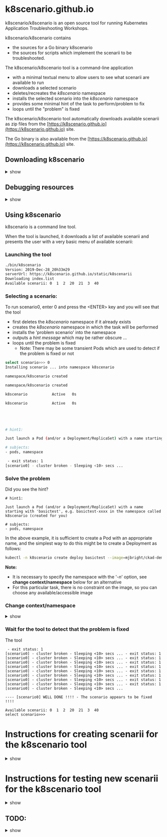 # k8scenario.github.io

<!-- TEMPORARILY DISABLING IMAGE for lower bandwidth reloads!
![](images/kube-fixit.PNG)
-->

k8scenario/k8scenario is an open source tool for running Kubernetes Application Troubleshooting Workshops.

k8scenario/k8scenario contains
- the sources for a Go binary k8scenario
- the sources for scripts which implement the scenarii to be troubleshooted.

The k8scenario/k8scenario tool is a command-line application
- with a minimal textual menu to allow users to see what scenarii are available to run
- downloads a selected scenario
- deletes/recreates the *k8scenario* namespace
- installs the selected scenario into the *k8scenario* namespace
- provides some minimal hint of the task to perform/problem to fix
- loops until the "problem" is fixed

The k8scenario/k8scenario tool automatically downloads available scenarii as zip files from the [https://k8scenario.github.io](https://k8scenario.github.io) site.

The Go binary is also available from the [https://k8scenario.github.io](https://k8scenario.github.io) site.

## Downloading k8scenario

<details><summary>show</summary>

The tool can be downloaded from:

<a href="https://k8scenario.github.io/static/bin/k8scenario"> https://k8scenario.github.io/static/bin/k8scenario </a>

<br/>
<p>
<b>Note</b>: The tool operates on the *k8scenario* namespace which it creates/deletes for each scenario.  The tool - as written - requires full cluster permissions, so will likely not run on your production cluster - and it shouldn't !
</p>

<br/>
<p>
<b>Note</b>: A more complete version exists at <a href="https://mjbright.github.io/static/bin/k8scenario"> https://mjbright.github.io/static/bin/k8scenario </a>, but it is not open source as it is used for paid Kubernetes trainings
</p>
<!-- </p> -->
</details>


## Debugging resources

<details><summary>show</summary>
<!-- <p> -->

An excellent resource to introduce you to the process of debugging applications running on Kubernetes is the "Visual guide on troubleshooting Kubernetes deployments" available on the *@learnk8s* blog at
<a href="https://learnk8s.io/troubleshooting-deployments"> https://learnk8s.io/troubleshooting-deployments </a>.

<img src="https://learnk8s.io/a/36ab1a196436668c7dcc3aff1cb20821.svg" />

Follow *@learnk8s* on twitter at <a href="https://twitter.com/learnk8s"> https://twitter.com/learnk8s </a> for some excellent Kubernetes resources.

<!-- </p> -->
</details>

## Using k8scenario

k8scenario is a command line tool.

When the tool is launched, it downloads a list of available scenarii and presents the user with a very basic menu of available scenarii:

### Launching the tool

```bash
./bin/k8scenario
Version: 2019-Dec-28_20h33m29
serverUrl: https://k8scenario.github.io/static/k8scenarii
Downloading index.list
Available scenarii: 0  1  2  20  21  3  40
```
### Selecting a scenario:

To run scenario0, enter 0 and press the &lt;ENTER&gt; key and you will see that the tool
- first deletes the *k8scenario* namespace if it already exists
- creates the *k8scenario* namespace in which the task will be performed
- installs the 'problem scenario' into the namespace
- outputs a *hint message* which may be rather obscure ...
- loops until the problem is fixed
  - Note: There may be some transient Pods which are used to detect if the problem is fixed or not

```bash
select scenario>>> 0
Installing scenario ... into namespace k8scenario

namespace/k8scenario created

namespace/k8scenario created

k8scenario           Active   0s

k8scenario           Active   0s





# hint1:

Just launch a Pod (and/or a Deployment/ReplicaSet) with a name starting with 'basictest', e.g. basictest-xxxx in the namespace called k8scenario (created for you)

# subjects:
- pods, namespace

 - exit status: 1
[scenario0] - cluster broken - Sleeping <10> secs ...
```

### Solve the problem

Did you see the hint?
```
# hint1:

Just launch a Pod (and/or a Deployment/ReplicaSet) with a name starting with 'basictest', e.g. basictest-xxxx in the namespace called k8scenario (created for you)

# subjects:
- pods, namespace
```

In the above example, it is sufficient to create a Pod with an appropriate name, and the simplest way to do this might be to create a Deployment as follows:
```bash
kubectl -n k8scenario create deploy basictest --image=mjbright/ckad-demo:1
```

**Note:**
- It is necessary to specify the namespace with the '*-n*' option, see **change context/namespace** below for an alternative
- For this particular task, there is no constraint on the image, so you can choose any available/accessible image

### Change context/namespace

<details><summary>show</summary>
<!-- <p> -->

The tool can be downloaded from:
**Note**: **WARNING** - the below assumes you are on a *vanilla* cluster, not a *production* cluster !

Note that to eliminate the need to set the namespace on each command, it is possible to modify the namespace of the current context

```bash
kubectl config set-context $(kubectl config current-context) --namespace k8scenario
```

You can check the result as:
```bash
kubectl config get-contexts
CURRENT   NAME          CLUSTER       AUTHINFO      NAMESPACE
*         kind-kind_2   kind-kind_2   kind-kind_2
```


After use you should reset using

```bash
kubectl config set-context $(kubectl config current-context) --namespace ""
```
<!-- </p> -->
</details>


### Wait for the tool to detect that the problem is fixed

The tool

```
 - exit status: 1
[scenario0] - cluster broken - Sleeping <10> secs ... - exit status: 1
[scenario0] - cluster broken - Sleeping <10> secs ... - exit status: 1
[scenario0] - cluster broken - Sleeping <10> secs ... - exit status: 1
[scenario0] - cluster broken - Sleeping <10> secs ... - exit status: 1
[scenario0] - cluster broken - Sleeping <10> secs ... - exit status: 1
[scenario0] - cluster broken - Sleeping <10> secs ... - exit status: 1
[scenario0] - cluster broken - Sleeping <10> secs ... - exit status: 1
[scenario0] - cluster broken - Sleeping <10> secs ... - exit status: 1
[scenario0] - cluster broken - Sleeping <10> secs ...

---- [scenario0] WELL DONE !!!! - The scenario appears to be fixed !!!!

Available scenarii: 0  1  2  20  21  3  40
select scenario>>>
```




# Instructions for creating scenarii for the k8scenario tool

<details><summary>show</summary>
<!-- <p> -->

A scenario is a zip file, to be downloaded by the k8scenario tool.

The source for scenarii is in the https://github.com/k8scenario/k8scenario directory, under the SCENARII folder.

An example is "scenario0" which is a basic "hello world" type of scenario which is typically demonstrated to participants at the beginning of the workshop.

These are the *source* files for scenario0, as you might expect *EXCLUDE_SOLUTION.txt* is excluded from the scenario zip.  This file is a description of the scenario solution.

```bash
> ls -altr SCENARII/scenario0/
total 4
-rw-rw-rw- 1 mjb mjb    0 Sep 17 11:18 9.empty.txt
-rw-rw-rw- 1 mjb mjb  545 Sep 19 16:30 functions.rc
-rw-rw-rw- 1 mjb mjb  172 Sep 19 16:48 EXCLUDE_SOLUTION.txt
-rwxr-xr-x 1 mjb mjb   51 Oct 30 09:15 check.sh
-rwxr-xr-x 1 mjb mjb  204 Oct 30 09:41 INSTRUCTIONS.txt
```

The above folder is comprised of several files:
- 9.empty.txt
- functions.rc
- EXCLUDE_SOLUTION.txt
- check.sh
- INSTRUCTIONS.txt
<!-- </p> -->

</details>



# Instructions for testing new scenarii for the k8scenario tool

<details><summary>show</summary>
<!-- <p> -->
TODO ...
<!-- </p> -->
</details>


## TODO:
<details><summary>show</summary>
<!-- <p> -->

- Create scenario YAML manifests (and optionally bash scripts) to
  - Check cluster functionality - OK with regards scenario
  - Install scenario
  - Check cluster functionality - broken
  - Uninstall scenario
  - Check cluster functionality - OK with regards scenario
<!-- </p> -->
</details>


<!-- <p> -->
<!-- </p> -->

